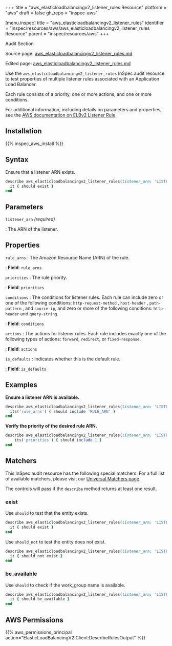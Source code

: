 +++
title = "aws_elasticloadbalancingv2_listener_rules Resource"
platform = "aws"
draft = false
gh_repo = "inspec-aws"

[menu.inspec]
title = "aws_elasticloadbalancingv2_listener_rules"
identifier = "inspec/resources/aws/aws_elasticloadbalancingv2_listener_rules Resource"
parent = "inspec/resources/aws"
+++

<div class="admonition-note">
<p class="admonition-note-title">Audit Section</p>
<div class="admonition-note-text">
<p>Source page: <a href="https://github.com/inspec/inspec-aws/blob/main/docs/resources/aws_elasticloadbalancingv2_listener_rules.md">aws_elasticloadbalancingv2_listener_rules.md</a></p>
<p>Edited page: <a href="https://github.com/ianmadd/inspec-aws/blob/im/hugo/docs-chef-io/content/inspec/resources/aws_elasticloadbalancingv2_listener_rules.md">aws_elasticloadbalancingv2_listener_rules.md</a></p>
</div>
</div>



Use the `aws_elasticloadbalancingv2_listener_rules` InSpec audit resource to test properties of multiple listener rules associated with an Application Load Balancer.

Each rule consists of a priority, one or more actions, and one or more conditions.

For additional information, including details on parameters and properties, see the [AWS documentation on ELBv2 Listener Rule](https://docs.aws.amazon.com/AWSCloudFormation/latest/UserGuide/aws-resource-elasticloadbalancingv2-listenerrule.html).

## Installation

{{% inspec_aws_install %}}

## Syntax

Ensure that a listener ARN exists.

```ruby
describe aws_elasticloadbalancingv2_listener_rules(listener_arn: 'LISTENER_ARN') do
  it { should exist }
end
```

## Parameters

`listener_arn`  _(required)_

: The ARN of the listener.

## Properties

`rule_arns`
: The Amazon Resource Name (ARN) of the rule.

: **Field**: `rule_arns`

`priorities`
: The rule priority.

: **Field**: `priorities`

`conditions`
: The conditions for listener rules. Each rule can include zero or one of the following conditions: `http-request-method` , `host-header` , `path-pattern` , and `source-ip`, and zero or more of the following conditions: `http-header` and `query-string`.

: **Field**: `conditions`

`actions`
: The actions for listener rules. Each rule includes exactly one of the following types of actions: `forward`, `redirect`, or `fixed-response`.

: **Field**: `actions`

`is_defaults`
: Indicates whether this is the default rule.

: **Field**: `is_defaults`

## Examples

**Ensure a listener ARN is available.**

```ruby
describe aws_elasticloadbalancingv2_listener_rules(listener_arn: 'LISTENER_ARN') do
  its('rule_arns') { should include 'RULE_ARN' }
end
```

**Verify the priority of the desired rule ARN.**

```ruby
describe aws_elasticloadbalancingv2_listener_rules(listener_arn: 'LISTENER_ARN') do
    its('priorities') { should include 1 }
end
```

## Matchers

This InSpec audit resource has the following special matchers. For a full list of available matchers, please visit our [Universal Matchers page](https://www.inspec.io/docs/reference/matchers/).

The controls will pass if the `describe` method returns at least one result.

### exist

Use `should` to test that the entity exists.

```ruby
describe aws_elasticloadbalancingv2_listener_rules(listener_arn: 'LISTENER_ARN') do
  it { should exist }
end
```

Use `should_not` to test the entity does not exist.

```ruby
describe aws_elasticloadbalancingv2_listener_rules(listener_arn: 'LISTENER_ARN') do
  it { should_not exist }
end
```

### be_available

Use `should` to check if the work_group name is available.

```ruby
describe aws_elasticloadbalancingv2_listener_rules(listener_arn: 'LISTENER_ARN') do
  it { should be_available }
end
```

## AWS Permissions

{{% aws_permissions_principal action="ElasticLoadBalancingV2:Client:DescribeRulesOutput" %}}
